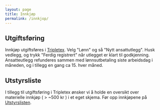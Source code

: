 ```yaml
---
layout: page
title: Innkjøp
permalink: /innkjop/
---
```


## Utgiftsføring
Innkjøp utgiftsføres i [Tripletex](https://www.tripletex.no/). Velg "Lønn" og så "Nytt ansattutlegg". Husk vedlegg, og trykk "Ferdig registrert" når utlegget er klart til godkjenning. Ansatteutlegg refunderes sammen med lønnsutbetaling siste arbeidsdag i måneden, og i tillegg en gang ca 15. hver måned.

## Utstyrsliste

I tillegg til utgiftsføring i Tripletex ønsker vi å holde en oversikt over materielle innkjøp ( > ~500 kr ) i et eget skjema. Før opp innkjøpene på [Utstyrslisten](https://drive.google.com/open?id=1K-okaHKiYPvpR9Bf_p4dm63qcQ_Xl5qT58ZjIAmt3RY).
